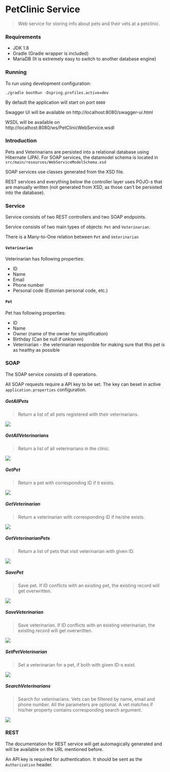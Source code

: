 # PetClinic Service

> Web service for storing info about pets and their vets at a petclinic.



### Requirements

+ JDK 1.8
+ Gradle (Gradle wrapper is included)
+ MariaDB (It is extremely easy to switch to another database engine)



### Running

To run using development configuration:

```
./gradle bootRun -Dspring.profiles.active=dev
```

By default the application will start on port `8080`

Swagger UI will be available on http://localhost:8080/swagger-ui.html

WSDL will be available on http://localhost:8080/ws/PetClinicWebService.wsdl



### Introduction

Pets and Veterinarians are persisted into a relational database using Hibernate (JPA). For SOAP services, the datamodel schema is located in `src/main/resources/WebServiceModelSchema.xsd`

SOAP services use classes generated from the XSD file.

REST services and everything below the controller layer uses POJO-s that are manually written (not generated from XSD, as those can't be persisted into the database).





### Service

Service consists of two REST controllers and two SOAP endpoints.

Service consists of two main types of objects: `Pet` and `Veterinarian`.

There is a Many-to-One relation between `Pet` and `Veterinarian`

#### `Veterinarian`

Veterinarian has following properties:

+ ID
+ Name
+ Email
+ Phone number
+ Personal code (Estonian personal code, etc.)

#### `Pet`

Pet has following properties:

+ ID
+ Name
+ Owner (name of the owner for simplification)
+ Birthday (Can be null if unknown)
+ Veterinarian - the veterinarian responible for making sure that this pet is as healthy as possible



### SOAP

The SOAP service consists of 8 operations.

All SOAP requests require a API key to be set. The key can beset in active `application.properties` configuration.

##### GetAllPets

> Return a list of all pets registered with their veterinarians.

![](screenshots/GetAllPets.png)



##### GetAllVeterinarians

> Return a list of all veterinarians in the clinic.

![](screenshots/GetAllVeterinarians.png)



##### GetPet

> Return a pet with corresponding ID if it exists.

![](screenshots/GetPet.png)



##### GetVeterinarian

> Return a veterinarian with corresponding ID if he/she exists.

![](screenshots/GetVeterinarian.png)



##### GetVeterinarianPets

> Return a list of pets that visit veterinarian with given ID.

![](screenshots/GetVeterinarianPets.png)



##### SavePet

> Save pet. If ID conflicts with an existing pet, the existing record will get overwritten.

![](screenshots/SavePet.png)



##### SaveVeterinarian

> Save veterinarian. If ID conflicts with an existing veterinarian, the existing record will get overwritten.

![](screenshots/SaveVeterinarian.png)



##### SetPetVeterinarian

> Set a veterinarian for a pet, if both with given ID-s exist.

![](screenshots/SetPetVeterinarian.png)



##### SearchVeterinarians

> Search for veterinarians. Vets can be filtered by name, email and phone number. All the parameters are optional. A vet matches if his/her property contains corresponding search argument.

![](screenshots/SearchVeterinarians.png)



### REST

The documentation for REST service will get automagically generated and will be available on the URL mentioned before.

An API key is required for authentication. It should be sent as the `Authorization` header.